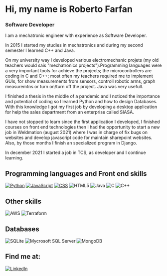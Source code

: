 # Hi, my name is Roberto Farfan


### Software Developer

I am a mechatronic engineer with experience as Software Developer. 

In 2015 I started my studies in mechatronics and during my second semester I learned C++ and Java. 

On my university way I developed various electromechanic projets (my old teachers would sais "mechatronics projects").Programming languages were a very important tools for achieve the projects; the microcontrollers are coding in C and C++; most often my teachers required me to implement GUIs, for show measurements from sensors, controll robotic arms, graph measuremtns or turn on/turn off the project. Java was very usefull. 

I finished a thesis in the middle of a pandemic and I noticed the importance and potential of coding so I learned Python and how to design Databases. With this knowledge I got my first job by developing a desktop application for help the sales department from an enterprise called SIASA. 

I have not stopped to learn since the first application I developed, I finished courses on front end technologies then I had the opportunity to start a new job in Weldmation (august  2021) where I was in charge of fix bugs on websites and develop javascript code for maintain sharepoint websites. Also, by those months I finish an specialized program in Django.

In december 2021 I started a job in TCS, as developer and I continue learning.


## Programming languages and Front end skills
[![Python](https://img.shields.io/badge/Python-3776AB?style=for-the-badge&logo=python&logoColor=white&labelColor=101010)](https://github.com/Robertelfarfo/Python)
[![JavaScript](https://img.shields.io/badge/Javascript-F7DF1E?style=for-the-badge&logo=Javascript&logoColor=white&labelColor=101010)](https://github.com/Robertelfarfo/html5-css-javascript)
[![CSS](https://img.shields.io/badge/CSS3-1572B6?style=for-the-badge&logo=css3&logoColor=white&labelColor=101010)](https://github.com/Robertelfarfo/html-with-css)
![HTML5](https://img.shields.io/badge/html5-E34F26?style=for-the-badge&logo=html5&logoColor=white&labelColor=101010)
![Java](https://img.shields.io/badge/Java-007396?style=for-the-badge&logo=java&logoColor=white&labelColor=101010)
![C](https://img.shields.io/badge/C-A8B9CC?style=for-the-badge&logo=C&logoColor=white&labelColor=101010)
![C++](https://img.shields.io/badge/C++-00599C?style=for-the-badge&logo=C%2B%2B&logoColor=white&labelColor=101010)

## Other skills
![AWS](https://img.shields.io/badge/Amazon%20AWS-232F3E?style=for-the-badge&logo=Amazon%20AWS&logoColor=white&labelColor=101010)
![Terraform](https://img.shields.io/badge/Terraform%-844FBA?style=for-the-badge&logo=terraform&logoColor=white&labelColor=101010)

## Databases
![SQLite](https://img.shields.io/badge/SQLite-003B57?style=for-the-badge&logo=SQLite&logoColor=white&labelColor=101010)
![Mycrosoft SQL Server](https://img.shields.io/badge/Microsoft_SQL_Server-CC2927?style=for-the-badge&logo=MicrosoftSQLServer&logoColor=white&labelColor=101010)
![MongoDB](https://img.shields.io/badge/MongoDB-47A248?style=for-the-badge&logo=MongoDB&logoColor=white&labelColor=101010)

## Find me at:

[![LinkedIn](https://img.shields.io/badge/LinkedIn-Roberto_Alejandro_Farfan_Peña-0077B5?style=for-the-badge&logo=linkedin&logoColor=white&labelColor=101010)](https://www.linkedin.com/in/roberto-alejandro-farfan-peña-aba634100)
